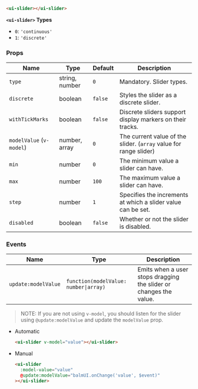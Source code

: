 ```html
<ui-slider></ui-slider>
```

**`<ui-slider>` Types**

- `0`: `'continuous'`
- `1`: `'discrete'`

### Props

| Name                     | Type           | Default | Description                                                       |
| ------------------------ | -------------- | ------- | ----------------------------------------------------------------- |
| `type`                   | string, number | `0`     | Mandatory. Slider types.                                          |
| `discrete`               | boolean        | `false` | Styles the slider as a discrete slider.                           |
| `withTickMarks`          | boolean        | `false` | Discrete sliders support display markers on their tracks.         |
| `modelValue` (`v-model`) | number, array  | `0`     | The current value of the slider. (`array` value for range slider) |
| `min`                    | number         | `0`     | The minimum value a slider can have.                              |
| `max`                    | number         | `100`   | The maximum value a slider can have.                              |
| `step`                   | number         | `1`     | Specifies the increments at which a slider value can be set.      |
| `disabled`               | boolean        | `false` | Whether or not the slider is disabled.                            |

### Events

| Name                | Type                                  | Description                                                       |
| ------------------- | ------------------------------------- | ----------------------------------------------------------------- |
| `update:modelValue` | `function(modelValue: number\|array)` | Emits when a user stops dragging the slider or changes the value. |

> NOTE: If you are not using `v-model`, you should listen for the slider using `@update:modelValue` and update the `modelValue` prop.

- Automatic

  ```html
  <ui-slider v-model="value"></ui-slider>
  ```

- Manual

  ```html
  <ui-slider
    :model-value="value"
    @update:modelValue="balmUI.onChange('value', $event)"
  ></ui-slider>
  ```
